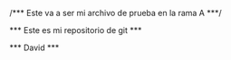 /*** Este va a ser mi archivo de prueba en la rama A ***/

*** Este es mi repositorio de git ***

*** David ***